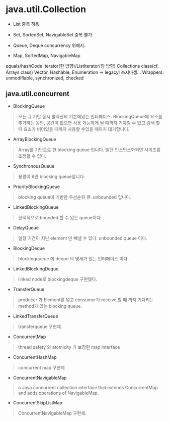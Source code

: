 # java.util.Collection

- List 중복 허용
- Set, SortedSet, NavigableSet 중복 불가
- Queue, Deque concurrency 위해서..

- Map, SortedMap, NavigableMap

equals/hashCode
Iterator(한 방향)/ListIterator(양 방향)
Collections class(cf. Arrays class)
Vector, Hashable, Enumeration => legacy! 쓰지마셍...
Wrappers: unmodifiable, synchronized, checked

## java.util.concurrent

- BlockingQueue
 > 모든 큐 기반 동시 콜렉션의 기본에있는 인터페이스. BlockingQueue에 요소를 추가하는 동안, 공간이 없으면 사용 가능하게 될 때까지 기다릴 수 있고 검색 할 때 요소가 비어있을 때까지 사용할 수있을 때까지 대기합니다.
- ArrayBlockingQueue
 > Array를 기반으로 한 blocking queue 입니다. 일단 인스턴스화되면 사이즈를 조정할 수 없다.
- SynchronousQueue
 > 용량이 9인 blocking queue입니다.
- PriorityBlockingQueue
 > blocking queue에 기반한 우선순휘 큐. unbounded 입니다.
- LinkedBlockingQueue
 > 선택적으로 bounded 할 수 있는 queue이다.
- DelayQueue
 > 일정 기간이 지난 element 만 빼낼 수 있다. unbounded queue 이다.
- BlockingDeque
 > blockingqueue 에 deque 의 명세가 있는 인터페이스 이다.
- LinkedBlockingDeque
 > linked node로 blockingdeque 구현했다.
- TransferQueue
 > producer 가 Element를 넣고 consumer가 receive 할 때 까지 기다리는 method가 있는 blocking queue.
- LinkedTransferQueue
 > transferqueue 구현체.
- ConcurrentMap
 > thread safety 와 atomicity 가 보장된 map interface
- ConcurrentHashMap
 > concurrent map 구현체
- ConcurrentNavigableMap
 > a Java concurrent collection interface that extends ConcurrentMap and adds operations of NavigableMap.
- ConcurrentSkipListMap
 > ConcurrentNavigableMap 구현체.